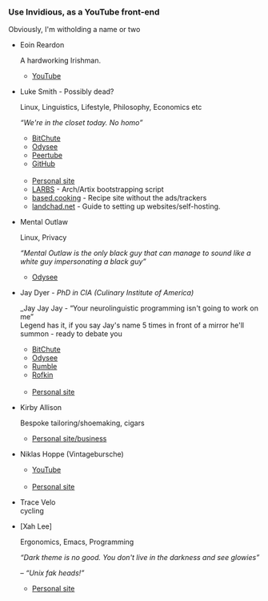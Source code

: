 ### Use Invidious, as a YouTube front-end

Obviously, I'm witholding a name or two

- Eoin Reardon

    A hardworking Irishman.

    - [YouTube](https://www.youtube.com/@EoinReardon/videos)

- Luke Smith - Possibly dead?

    Linux, Linguistics, Lifestyle, Philosophy, Economics etc

    _&ldquo;We're in the closet today. No homo&rdquo;_
    

    - [BitChute](https://www.bitchute.com/channel/KxfE8MXNPekx/)
    - [Odysee](https://odysee.com/@Luke:7)
    - [Peertube](https://videos.lukesmith.xyz)
    - [GitHub](https://github.com/Lukesmithxyz)
<br><br>
    - [Personal site](https://lukesmith.xyz) 
    - [LARBS](https://larbs.xyz) - Arch/Artix bootstrapping script
    - [based.cooking](https://based.cooking) - Recipe site without the ads/trackers
    - [landchad.net](https://landchad.net) - Guide to setting up websites/self-hosting.

- Mental Outlaw

    Linux, Privacy

    _&ldquo;Mental Outlaw is the only black guy that can manage to sound like a white guy impersonating a black guy&rdquo;_

    - [Odysee](https://odysee.com/@AlphaNerd:8)

- Jay Dyer - _PhD in CIA (Culinary Institute of America)_

    _Jay Jay Jay - &ldquo;Your neurolinguistic programming isn't going to work on me&rdquo;<br>Legend has it, if you say Jay's name 5 times in front of a mirror he'll summon - ready to debate you

    - [BitChute](https://www.bitchute.com/channel/MjVqw8w3SDIq/)
    - [Odysee](https://odysee.com/@JayDyer:8)
    - [Rumble](https://rumble.com/c/JayDyer)
    - [Rofkin](https://rokfin.com/jaydyer)
<br><br>
    - [Personal site](https://jaysanalysis.com)

- Kirby Allison

    Bespoke tailoring/shoemaking, cigars

    - [Personal site/business](https://kirbyallison.com)

- Niklas Hoppe (Vintagebursche)

    - [YouTube](https://www.youtube.com/c/vintagebursche)
<br><br>
    - [Personal site](https://vintagebursche.de/?lang=en)

- Trace Velo  
cycling
- [Xah Lee]
    
    Ergonomics, Emacs, Programming

    _&ldquo;Dark theme is no good. You don't live in the darkness and see glowies&rdquo;_

    &ndash; _&ldquo;Unix fak heads!&rdquo;_


    - [Personal site](https://xahlee.org/index.html)
